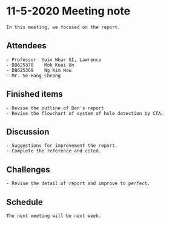 # 11-5-2020 Meeting note
    In this meeting, we focused on the report.

## Attendees
    - Professor  Yain Whar SI, Lawrence
    - DB625378    Mok Kuai Un
    - DB625369    Ng Kim Hou
    - Mr. Se-Hang Cheong
    
## Finished items
    - Revise the outline of Ben's report
    - Revise the flowchart of system of hole detection by CTA.

## Discussion
    - Suggestions for improvement the report.
    - Complete the reference and cited.

## Challenges
    - Revise the detail of report and improve to perfect.

## Schedule
    The next meeting will be next week.

